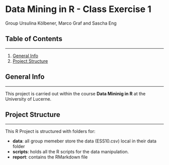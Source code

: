 # Data Mining in R - Class Exercise 1
Group Ursulina Kölbener, Marco Graf and Sascha Eng

## Table of Contents
***
1. [General Info](#general-info)
2. [Project Structure](#project-structure)


## General Info
***
This project is carried out within the course **Data Mininig in R** at the University of Lucerne.

## Project Structure
***
This R Project is structured with folders for:  
* **data**: all group memeber store the data (ESS10.csv) local in their data folder
* **scripts**: holds all the R scripts for the data manipulation.
* **report**: contains the RMarkdown file
